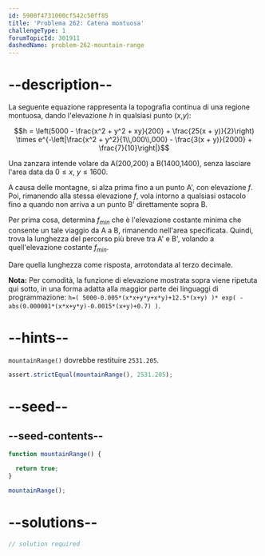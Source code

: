 ```yaml
---
id: 5900f4731000cf542c50ff85
title: 'Problema 262: Catena montuosa'
challengeType: 1
forumTopicId: 301911
dashedName: problem-262-mountain-range
---
```


# --description--

La seguente equazione rappresenta la topografia continua di una regione montuosa, dando l'elevazione $h$ in qualsiasi punto ($x$,$y$):

$$h = \left(5000 - \frac{x^2 + y^2 + xy}{200} + \frac{25(x + y)}{2}\right) \times e^{-\left|\frac{x^2 + y^2}{1\\,000\\,000} - \frac{3(x + y)}{2000} + \frac{7}{10}\right|}$$

Una zanzara intende volare da A(200,200) a B(1400,1400), senza lasciare l'area data da $0 ≤ x$, $y ≤ 1600$.

A causa delle montagne, si alza prima fino a un punto A', con elevazione $f$. Poi, rimanendo alla stessa elevazione $f$, vola intorno a qualsiasi ostacolo fino a quando non arriva a un punto B' direttamente sopra B.

Per prima cosa, determina $f_{min}$ che è l'elevazione costante minima che consente un tale viaggio da A a B, rimanendo nell'area specificata. Quindi, trova la lunghezza del percorso più breve tra A' e B', volando a quell'elevazione costante $f_{min}$.

Dare quella lunghezza come risposta, arrotondata al terzo decimale.

**Nota:** Per comodità, la funzione di elevazione mostrata sopra viene ripetuta qui sotto, in una forma adatta alla maggior parte dei linguaggi di programmazione: `h=( 5000-0.005*(x*x+y*y+x*y)+12.5*(x+y) )* exp( -abs(0.000001*(x*x+y*y)-0.0015*(x+y)+0.7) )`.

# --hints--

`mountainRange()` dovrebbe restituire `2531.205`.

```js
assert.strictEqual(mountainRange(), 2531.205);
```

# --seed--

## --seed-contents--

```js
function mountainRange() {

  return true;
}

mountainRange();
```

# --solutions--

```js
// solution required
```
